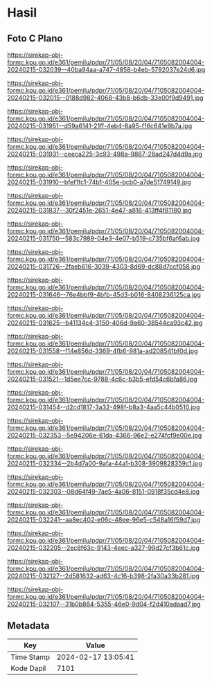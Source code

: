 # Hasil

## Foto C Plano

https://sirekap-obj-formc.kpu.go.id/e361/pemilu/pdpr/71/05/08/20/04/7105082004004-20240215-032039--40ba94aa-a747-4858-b4eb-5792037e24d6.jpg

https://sirekap-obj-formc.kpu.go.id/e361/pemilu/pdpr/71/05/08/20/04/7105082004004-20240215-032015--0188d982-4068-43b8-b6db-33e00f9d9491.jpg

https://sirekap-obj-formc.kpu.go.id/e361/pemilu/pdpr/71/05/08/20/04/7105082004004-20240215-031951--d59a6141-21ff-4eb4-8a95-f16c641e9b7a.jpg

https://sirekap-obj-formc.kpu.go.id/e361/pemilu/pdpr/71/05/08/20/04/7105082004004-20240215-031931--ceeca225-3c93-498a-9867-28ad247d4d9a.jpg

https://sirekap-obj-formc.kpu.go.id/e361/pemilu/pdpr/71/05/08/20/04/7105082004004-20240215-031910--bfef1fc1-74b1-405e-bcb0-a7de51749149.jpg

https://sirekap-obj-formc.kpu.go.id/e361/pemilu/pdpr/71/05/08/20/04/7105082004004-20240215-031837--30f2451e-2651-4e47-a816-413ff4f81180.jpg

https://sirekap-obj-formc.kpu.go.id/e361/pemilu/pdpr/71/05/08/20/04/7105082004004-20240215-031750--583c7989-04e3-4e07-b519-c735bf6af6ab.jpg

https://sirekap-obj-formc.kpu.go.id/e361/pemilu/pdpr/71/05/08/20/04/7105082004004-20240215-031726--2faeb616-3039-4303-8d69-dc88d7ccf058.jpg

https://sirekap-obj-formc.kpu.go.id/e361/pemilu/pdpr/71/05/08/20/04/7105082004004-20240215-031646--76e4bbf9-4bfb-45d3-b016-8408236125ca.jpg

https://sirekap-obj-formc.kpu.go.id/e361/pemilu/pdpr/71/05/08/20/04/7105082004004-20240215-031625--b41134c4-3150-406d-9a60-38544ca93c42.jpg

https://sirekap-obj-formc.kpu.go.id/e361/pemilu/pdpr/71/05/08/20/04/7105082004004-20240215-031558--f14e856d-3369-4fb6-981a-ad208541bf0d.jpg

https://sirekap-obj-formc.kpu.go.id/e361/pemilu/pdpr/71/05/08/20/04/7105082004004-20240215-031521--1d5ee7cc-9788-4c6c-b3b5-efd54c6bfa86.jpg

https://sirekap-obj-formc.kpu.go.id/e361/pemilu/pdpr/71/05/08/20/04/7105082004004-20240215-031454--d2cd1817-3a32-498f-b8a3-4aa5c44b0510.jpg

https://sirekap-obj-formc.kpu.go.id/e361/pemilu/pdpr/71/05/08/20/04/7105082004004-20240215-032353--5e94206e-61da-4366-96e2-e274fcf9e00e.jpg

https://sirekap-obj-formc.kpu.go.id/e361/pemilu/pdpr/71/05/08/20/04/7105082004004-20240215-032334--2b4d7a00-9afa-44a1-b308-3909828359c1.jpg

https://sirekap-obj-formc.kpu.go.id/e361/pemilu/pdpr/71/05/08/20/04/7105082004004-20240215-032303--08d64f49-7ae5-4a06-8151-0918f35cd4e8.jpg

https://sirekap-obj-formc.kpu.go.id/e361/pemilu/pdpr/71/05/08/20/04/7105082004004-20240215-032241--aa8ec402-e06c-48ee-96e5-c548a16f59d7.jpg

https://sirekap-obj-formc.kpu.go.id/e361/pemilu/pdpr/71/05/08/20/04/7105082004004-20240215-032205--2ec8f63c-9143-4eec-a327-99d27cf3b61c.jpg

https://sirekap-obj-formc.kpu.go.id/e361/pemilu/pdpr/71/05/08/20/04/7105082004004-20240215-032127--2d581632-ad63-4c16-b398-2fa30a33b281.jpg

https://sirekap-obj-formc.kpu.go.id/e361/pemilu/pdpr/71/05/08/20/04/7105082004004-20240215-032107--31b0b864-5355-46e0-9d04-f2d410adaad7.jpg


## Metadata

| Key        | Value               |
| ---------- | ------------------- |
| Time Stamp | 2024-02-17 13:05:41 |
| Kode Dapil | 7101                |



